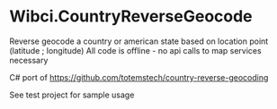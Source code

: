 # Wibci.CountryReverseGeocode
Reverse geocode a country or american state based on location point (latitude ; longitude)
All code is offline - no api calls to map services necessary

C# port of https://github.com/totemstech/country-reverse-geocoding

See test project for sample usage
